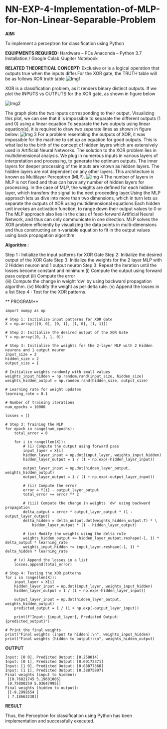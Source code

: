 # NN-EXP-4-Implementation-of-MLP-for-Non-Linear-Separable-Problem
**AIM:**

To implement a perceptron for classification using Python

**EQUIPMENTS REQUIRED:**
Hardware – PCs
Anaconda – Python 3.7 Installation / Google Colab /Jupiter Notebook

**RELATED THEORETICAL CONCEPT:**
Exclusive or is a logical operation that outputs true when the inputs differ.For the XOR gate, the TRUTH table will be as follows
XOR truth table
![Img1](https://user-images.githubusercontent.com/112920679/195774720-35c2ed9d-d484-4485-b608-d809931a28f5.gif)

XOR is a classification problem, as it renders binary distinct outputs. If we plot the INPUTS vs OUTPUTS for the XOR gate, as shown in figure below

![Img2](https://user-images.githubusercontent.com/112920679/195774898-b0c5886b-3d58-4377-b52f-73148a3fe54d.gif)

The graph plots the two inputs corresponding to their output. Visualizing this plot, we can see that it is impossible to separate the different outputs (1 and 0) using a linear equation.To separate the two outputs using linear equation(s), it is required to draw two separate lines as shown in figure below:
![Img 3](https://user-images.githubusercontent.com/112920679/195775012-74683270-561b-4a3a-ac62-cf5ddfcf49ca.gif)
For a problem resembling the outputs of XOR, it was impossible for the machine to set up an equation for good outputs. This is what led to the birth of the concept of hidden layers which are extensively used in Artificial Neural Networks. The solution to the XOR problem lies in multidimensional analysis. We plug in numerous inputs in various layers of interpretation and processing, to generate the optimum outputs.
The inner layers for deeper processing of the inputs are known as hidden layers. The hidden layers are not dependent on any other layers. This architecture is known as Multilayer Perceptron (MLP).
![Img 4](https://user-images.githubusercontent.com/112920679/195775183-1f64fe3d-a60e-4998-b4f5-abce9534689d.gif)
The number of layers in MLP is not fixed and thus can have any number of hidden layers for processing. In the case of MLP, the weights are defined for each hidden layer, which transfers the signal to the next proceeding layer.Using the MLP approach lets us dive into more than two dimensions, which in turn lets us separate the outputs of XOR using multidimensional equations.Each hidden unit invokes an activation function, to range down their output values to 0 or The MLP approach also lies in the class of feed-forward Artificial Neural Network, and thus can only communicate in one direction. MLP solves the XOR problem efficiently by visualizing the data points in multi-dimensions and thus constructing an n-variable equation to fit in the output values using back propagation algorithm

**Algorithm :**

Step 1 : Initialize the input patterns for XOR Gate
Step 2: Initialize the desired output of the XOR Gate
Step 3: Initialize the weights for the 2 layer MLP with 2 Hidden neuron 
              and 1 output neuron
Step 3: Repeat the  iteration  until the losses become constant and 
              minimum
              (i)  Compute the output using forward pass output
              (ii) Compute the error  
		          (iii) Compute the change in weight ‘dw’ by using backward 
                     propagation algorithm.
             (iv) Modify the weight as per delta rule.
             (v)   Append the losses in a list
Step 4 : Test for the XOR patterns.

** PROGRAM** 
```
import numpy as np

# Step 1: Initialize input patterns for XOR Gate
X = np.array([[0, 0], [0, 1], [1, 0], [1, 1]])

# Step 2: Initialize the desired output of the XOR Gate
Y = np.array([0, 1, 1, 0])

# Step 3: Initialize the weights for the 2-layer MLP with 2 Hidden neurons and 1 output neuron
input_size = 2
hidden_size = 2
output_size = 1

# Initialize weights randomly with small values
weights_input_hidden = np.random.rand(input_size, hidden_size)
weights_hidden_output = np.random.rand(hidden_size, output_size)

# Learning rate for weight updates
learning_rate = 0.1

# Number of training iterations
num_epochs = 10000

losses = []

# Step 3: Training the MLP
for epoch in range(num_epochs):
    total_error = 0

    for i in range(len(X)):
        # (i) Compute the output using forward pass
        input_layer = X[i]
        hidden_layer_input = np.dot(input_layer, weights_input_hidden)
        hidden_layer_output = 1 / (1 + np.exp(-hidden_layer_input))

        output_layer_input = np.dot(hidden_layer_output, weights_hidden_output)
        output_layer_output = 1 / (1 + np.exp(-output_layer_input))

        # (ii) Compute the error
        error = Y[i] - output_layer_output
        total_error += error ** 2

        # (iii) Compute the change in weights 'dw' using backward propagation
        delta_output = error * output_layer_output * (1 - output_layer_output)
        delta_hidden = delta_output.dot(weights_hidden_output.T) * \
            hidden_layer_output * (1 - hidden_layer_output)

        # (iv) Modify the weights using the delta rule
        weights_hidden_output += hidden_layer_output.reshape(-1, 1) * delta_output * learning_rate
        weights_input_hidden += input_layer.reshape(-1, 1) * delta_hidden * learning_rate

    # (v) Append the losses in a list
    losses.append(total_error)

# Step 4: Testing the XOR patterns
for i in range(len(X)):
    input_layer = X[i]
    hidden_layer_input = np.dot(input_layer, weights_input_hidden)
    hidden_layer_output = 1 / (1 + np.exp(-hidden_layer_input))

    output_layer_input = np.dot(hidden_layer_output, weights_hidden_output)
    predicted_output = 1 / (1 + np.exp(-output_layer_input))

    print(f"Input: {input_layer}, Predicted Output: {predicted_output}")

# Print the final weights
print("Final weights (input to hidden):\n", weights_input_hidden)
print("Final weights (hidden to output):\n", weights_hidden_output)
```
 **OUTPUT** 
```
Input: [0 0], Predicted Output: [0.258014]
Input: [0 1], Predicted Output: [0.69172371]
Input: [1 0], Predicted Output: [0.68877368]
Input: [1 1], Predicted Output: [0.38875897]
Final weights (input to hidden):
 [[0.76821745 5.19601006]
 [0.75800259 5.03647995]]
Final weights (hidden to output):
 [[-9.2992654 ]
 [ 7.18663238]]
```
**RESULT**

Thus, the Perceptron for classification using Python has been implementation and successfully executed.
